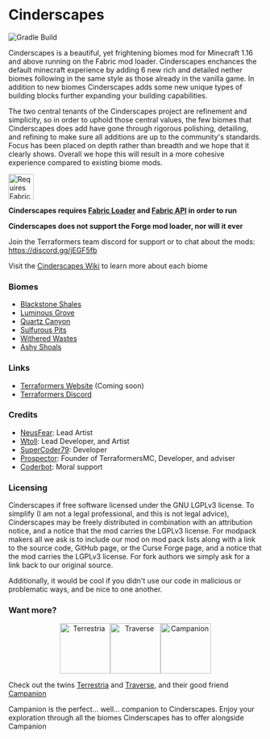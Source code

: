 # Cinderscapes
![Gradle Build](https://github.com/TerraformersMC/Cinderscapes/workflows/Gradle%20Build/badge.svg?branch=1.16&event=push)

Cinderscapes is a beautiful, yet frightening biomes mod for Minecraft 1.16 and above running on the Fabric mod loader. Cinderscapes enchances the default minecraft experience by adding 6 new rich and detailed nether biomes following in the same style as those already in the vanilla game. In addition to new biomes Cinderscapes adds some new unique types of building blocks further expanding your building capabilities.

The two central tenants of the Cinderscapes project are refinement and simplicity, so in order to uphold those central values, the few biomes that Cinderscapes does add have gone through rigorous polishing, detailing, and refining to make sure all additions are up to the community's standards. Focus has been placed on depth rather than breadth and we hope that it clearly shows. Overall we hope this will result in a more cohesive experience compared to existing biome mods.


<a href="https://www.curseforge.com/minecraft/mc-mods/fabric-api"><img title="Requires Fabric API" height="50" src="https://i.imgur.com/Ol1Tcf8.png"></a>

**Cinderscapes requires [Fabric Loader](https://fabricmc.net/use/) and [Fabric API](https://www.curseforge.com/minecraft/mc-mods/fabric-api) in order to run**

**Cinderscapes does not support the Forge mod loader, nor will it ever**

Join the Terraformers team discord for support or to chat about the mods: https://discord.gg/jEGF5fb

Visit the [Cinderscapes Wiki](https://github.com/TerraformersMC/Cinderscapes/wiki) to learn more about each biome

### Biomes
 - [Blackstone Shales](https://github.com/TerraformersMC/Cinderscapes/wiki/Blackstone-Shales)
 - [Luminous Grove](https://github.com/TerraformersMC/Cinderscapes/wiki/Luminous-Grove)
 - [Quartz Canyon](https://github.com/TerraformersMC/Cinderscapes/wiki/Quartz-Cantyon)
 - [Sulfurous Pits](https://github.com/TerraformersMC/Cinderscapes/wiki/Sulfurous-Pits)
 - [Withered Wastes](https://github.com/TerraformersMC/Cinderscapes/wiki/Withered-Wastes)
 - [Ashy Shoals](https://github.com/TerraformersMC/Cinderscapes/wiki/Ashy-Shoals)
 
 ### Links
 - [Terraformers Website]() (Coming soon)
 - [Terraformers Discord](https://discord.gg/jEGF5fb)
 
 ### Credits
 - [NeusFear](https://github.com/NeusFear): Lead Artist
 - [Wtoll](https://github.com/Wtoll): Lead Developer, and Artist
 - [SuperCoder79](https://github.com/SuperCoder7979): Developer
 - [Prospector](https://github.com/Prospector): Founder of TerraformersMC, Developer, and adviser
 - [Coderbot](https://github.com/coderbot16): Moral support
 
 ### Licensing
 Cinderscapes if free software licensed under the GNU LGPLv3 license. To simplify (I am not a legal professional, and this is not legal advice), Cinderscapes may be freely distributed in combination with an attribution notice, and a notice that the mod carries the LGPLv3 license. For modpack makers all we ask is to include our mod on mod pack lists along with a link to the source code, GitHub page, or the Curse Forge page, and a notice that the mod carries the LGPLv3 license. For fork authors we simply ask for a link back to our original source.
 
 Additionally, it would be cool if you didn't use our code in malicious or problematic ways, and be nice to one another.
 
 ### Want more?
 <p align=center><a href="https://github.com/TerraformersMC/Terrestria"><img title="Terrestria" height="100" src="https://i.imgur.com/mAviXA0.png" /></a><a href="https://github.com/TerraformersMC/Traverse"><img title="Traverse" height="100" src="https://i.imgur.com/9yLH37E.png" /></a><a href="https://github.com/TerraformersMC/Campanion"><img title="Campanion" height="100" src="https://i.imgur.com/fmnMIrK.png" /></a></p>
 
 Check out the twins [Terrestria](https://github.com/TerraformersMC/Terrestria) and [Traverse](https://github.com/TerraformersMC/Traverse), and their good friend [Campanion](https://github.com/TerraformersMC/Campanion)
 
 Campanion is the perfect... well... companion to Cinderscapes. Enjoy your exploration through all the biomes Cinderscapes has to offer alongside Campanion
